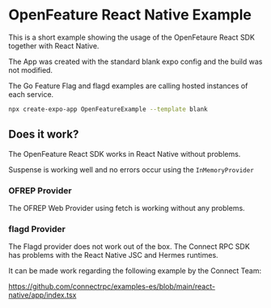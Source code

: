 # OpenFeature React Native Example

This is a short example showing the usage of the OpenFetaure React SDK together with React Native.

The App was created with the standard blank expo config and the build was not modified.

The Go Feature Flag and flagd examples are calling hosted instances of each service.

```bash
npx create-expo-app OpenFeatureExample --template blank
```

## Does it work?

The OpenFeature React SDK works in React Native without problems.

Suspense is working well and no errors occur using the `InMemoryProvider`

### OFREP Provider

The OFREP Web Provider using fetch is working without any problems.

### flagd Provider

The Flagd provider does not work out of the box.
The Connect RPC SDK has problems with the React Native JSC and Hermes runtimes.

It can be made work regarding the following example by the Connect Team:

https://github.com/connectrpc/examples-es/blob/main/react-native/app/index.tsx
